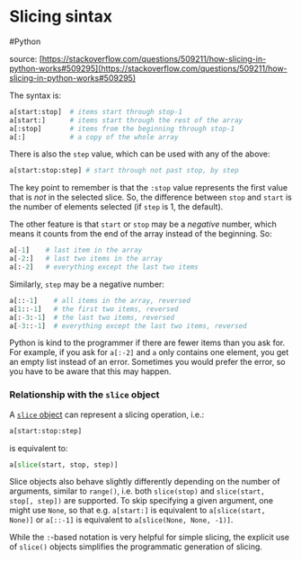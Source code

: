 # Slicing sintax
#Python 

source: [https://stackoverflow.com/questions/509211/how-slicing-in-python-works#509295](https://stackoverflow.com/questions/509211/how-slicing-in-python-works#509295)

The syntax is:

```python
a[start:stop]  # items start through stop-1
a[start:]      # items start through the rest of the array
a[:stop]       # items from the beginning through stop-1
a[:]           # a copy of the whole array
```

There is also the `step` value, which can be used with any of the above:

```python
a[start:stop:step] # start through not past stop, by step
```

The key point to remember is that the `:stop` value represents the first value that is _not_ in the selected slice. So, the difference between `stop` and `start` is the number of elements selected (if `step` is 1, the default).

The other feature is that `start` or `stop` may be a _negative_ number, which means it counts from the end of the array instead of the beginning. So:

```python
a[-1]    # last item in the array
a[-2:]   # last two items in the array
a[:-2]   # everything except the last two items
```

Similarly, `step` may be a negative number:

```python
a[::-1]    # all items in the array, reversed
a[1::-1]   # the first two items, reversed
a[:-3:-1]  # the last two items, reversed
a[-3::-1]  # everything except the last two items, reversed
```

Python is kind to the programmer if there are fewer items than you ask for. For example, if you ask for `a[:-2]` and `a` only contains one element, you get an empty list instead of an error. Sometimes you would prefer the error, so you have to be aware that this may happen.

### Relationship with the `slice` object

A [`slice` object](https://www.w3schools.com/python/ref_func_slice.asp) can represent a slicing operation, i.e.:

```python
a[start:stop:step]
```

is equivalent to:

```python
a[slice(start, stop, step)]
```

Slice objects also behave slightly differently depending on the number of arguments, similar to `range()`, i.e. both `slice(stop)` and `slice(start, stop[, step])` are supported. To skip specifying a given argument, one might use `None`, so that e.g. `a[start:]` is equivalent to `a[slice(start, None)]` or `a[::-1]` is equivalent to `a[slice(None, None, -1)]`.

While the `:`-based notation is very helpful for simple slicing, the explicit use of `slice()` objects simplifies the programmatic generation of slicing.